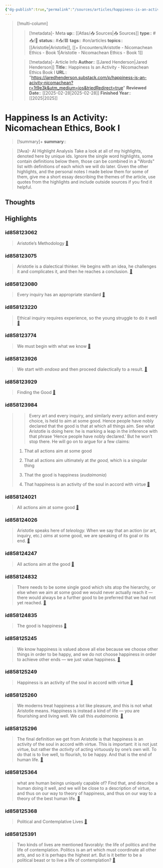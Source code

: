 ```yaml
---
{"dg-publish":true,"permalink":"/sources/articles/happiness-is-an-activity-nicomachean-ethics-book-i/"}
---
```


> [!multi-column]
>> [!metadata]- Meta
>> **up**:: [[Atlas/📥 Sources\|📥 Sources]]
>> **type**:: #📥/📰 
>> **status**:: #📥/🟥 
>> **tags**:: #on/articles
>> **topics**:: [[Aristotle\|Aristotle]], [[+ Encounters/Aristotle - Nicomachean Ethics - Book 1\|Aristotle - Nicomachean Ethics - Book 1]]
>
>> [!metadata]- Article Info
>> **Author**:: [[Jared Henderson\|Jared Henderson]]
>> **Title**:: Happiness Is an Activity - Nicomachean Ethics Book I
>> **URL**:: "https://jaredhenderson.substack.com/p/happiness-is-an-acivity-nicomachean?r=1t9e3k&utm_medium=ios&triedRedirect=true"
>> **Reviewed Date**:: [[2025-02-28\|2025-02-28]]
>> **Finished Year**:: [[2025\|2025]]

# Happiness Is an Activity: Nicomachean Ethics, Book I

> [!summary]+
> **summary**::  

> [!Ava]- AI Highlight Analysis
> Take a look at all of my highlights, denoted here by unique ids. Ignore the single word highlights, some contain definitions below them, those can be combined in a "Words" list with definitions of each which we will do later. Given the other highlights, and the personal notes I made below them for some of them, give me a short essay describing the themes of the article, use quotes from the highlights and include outside sources if you find it helpful.

## Thoughts

## Highlights
### id858123062

> Aristotle’s Methodology <span class='highlight-link'>[🔗](https://read.readwise.io/read/01jn7ap0nh5rk9p505geg0594v)</span>

### id858123075

> Aristotle is a dialectical thinker. He begins with an idea, he challenges it and complicates it, and then he reaches a conclusion. <span class='highlight-link'>[🔗](https://read.readwise.io/read/01jn7apd8hxyjbc5pfxzwp4vrg)</span>

### id858123080

> Every inquiry has an appropriate standard <span class='highlight-link'>[🔗](https://read.readwise.io/read/01jn7apm5sna0rzm61bka2j1cw)</span>

### id858123220

> Ethical inquiry requires experience, so the young struggle to do it well <span class='highlight-link'>[🔗](https://read.readwise.io/read/01jn7av2z46xapxqstvbay67ba)</span>

### id858123774

> We must begin with what we know <span class='highlight-link'>[🔗](https://read.readwise.io/read/01jn7aysfvfy4fa42e3pxv9ssa)</span>

### id858123926

> We start with *endoxa* and then proceed dialectically to a result. <span class='highlight-link'>[🔗](https://read.readwise.io/read/01jn7b1msp8b6cejy166pdzpe1)</span>

### id858123929

> Finding the Good <span class='highlight-link'>[🔗](https://read.readwise.io/read/01jn7b1sn022j5gmvns0s5g5vs)</span>

### id858123984

> > Every art and every inquiry, and similarly every action and every choice, is held to aim at some good. Hence people have nobly declared that the good is that at which all things aim.
> See what Aristotle is doing here: he is marking a leap in the inference with that phrase ‘Hence people have nobly declared.’ But he won’t stop there. He will go on to argue for a few claims:
> 1.  That all actions aim at some good
>     
> 2.  That all actions aim ultimately at *the good,* which is a singular thing
>     
> 3.  That the good is happiness (*eudaimonia*)
>     
> 4.  That happiness is an activity of the soul in accord with virtue <span class='highlight-link'>[🔗](https://read.readwise.io/read/01jn7b2yz152w55nbb9eazjest)</span>

### id858124021

> All actions aim at some good <span class='highlight-link'>[🔗](https://read.readwise.io/read/01jn7b4hp1q6zt06dstfgawdj1)</span>

### id858124026

> Aristotle speaks here of *teleology.* When we say that an action (or art, inquiry, etc.) *aims* at some good, we are speaking of its goal or its end. <span class='highlight-link'>[🔗](https://read.readwise.io/read/01jn7b51kp9cjyvbfr6mvvg8d8)</span>

### id858124247

> All actions aim at the good <span class='highlight-link'>[🔗](https://read.readwise.io/read/01jn7b5mwew2spf58d62wrafc3)</span>

### id858124832

> There needs to be some single good which sits atop the hierarchy, or else when we aim at some good we would never actually reach it — there would always be a further good to be preferred that we had not yet reached. <span class='highlight-link'>[🔗](https://read.readwise.io/read/01jn7b6dwr3z5hvxkmwm0gyq9w)</span>

### id858124835

> The good is happiness <span class='highlight-link'>[🔗](https://read.readwise.io/read/01jn7b6jnvtd3eythadd6shrrm)</span>

### id858125245

> We know happiness is valued above all else because we choose other things in order to be happy, and we do not choose happiness in order to achieve other ends — we just value happiness. <span class='highlight-link'>[🔗](https://read.readwise.io/read/01jn7bawa7y8v569693ejpg7dp)</span>

### id858125249

> Happiness is an activity of the soul in accord with virtue <span class='highlight-link'>[🔗](https://read.readwise.io/read/01jn7bb1553b5dv94mfz7wjt09)</span>

### id858125260

> We moderns treat happiness a lot like pleasure, and this is not what Aristotle means. Happiness is instead a kind of life — you are flourishing and living well. We call this *eudaimonia.* <span class='highlight-link'>[🔗](https://read.readwise.io/read/01jn7bbmpey591y7bt7cc1j883)</span>

### id858125296

> The final definition we get from Aristotle is that happiness is an activity of the soul in accord with virtue. This is important: it is not just virtue, but rather the *activity* of acting virtuously by one’s own will. To do that is to live well, to flourish, to be happy. And that is the end of human life. <span class='highlight-link'>[🔗](https://read.readwise.io/read/01jn7bczt3ykagm2b7jr0hyeby)</span>

### id858125364

> what are human beings uniquely capable of? Find that, and describe a human doing it well, and we will be close to a description of virtue, and thus on our way to theory of happiness, and thus on our way to a theory of the best human life. <span class='highlight-link'>[🔗](https://read.readwise.io/read/01jn7bf50w0wwk0zehsexg6xe2)</span>

### id858125368

> Political and Contemplative Lives <span class='highlight-link'>[🔗](https://read.readwise.io/read/01jn7bf8gc8fqb2df05kbxjj3b)</span>

### id858125391

> Two kinds of lives are mentioned favorably: the life of politics and the life of contemplation. Politics is an art which must coordinate all other arts, and so it is perhaps the highest art. But is it better to be a political beast or to live a life of contemplation? <span class='highlight-link'>[🔗](https://read.readwise.io/read/01jn7bgb0fny81x7wxd279cs8z)</span>



